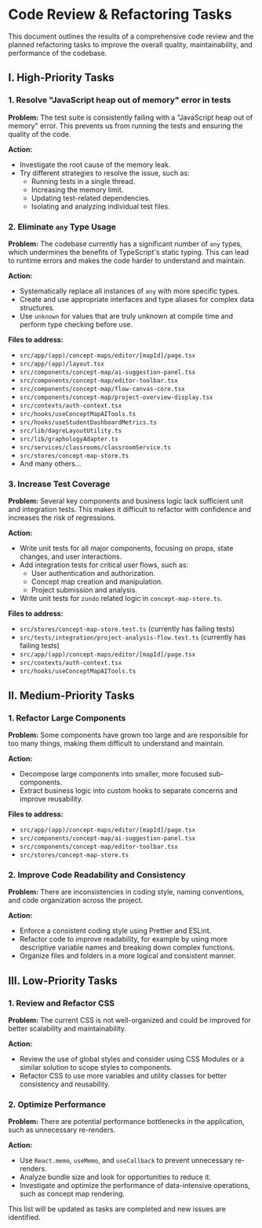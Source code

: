 # Code Review & Refactoring Tasks

This document outlines the results of a comprehensive code review and the planned refactoring tasks to improve the overall quality, maintainability, and performance of the codebase.

## Ⅰ. High-Priority Tasks

### 1. Resolve "JavaScript heap out of memory" error in tests

**Problem:** The test suite is consistently failing with a "JavaScript heap out of memory" error. This prevents us from running the tests and ensuring the quality of the code.

**Action:**
- Investigate the root cause of the memory leak.
- Try different strategies to resolve the issue, such as:
  - Running tests in a single thread.
  - Increasing the memory limit.
  - Updating test-related dependencies.
  - Isolating and analyzing individual test files.

### 2. Eliminate `any` Type Usage

**Problem:** The codebase currently has a significant number of `any` types, which undermines the benefits of TypeScript's static typing. This can lead to runtime errors and makes the code harder to understand and maintain.

**Action:**
- Systematically replace all instances of `any` with more specific types.
- Create and use appropriate interfaces and type aliases for complex data structures.
- Use `unknown` for values that are truly unknown at compile time and perform type checking before use.

**Files to address:**
- `src/app/(app)/concept-maps/editor/[mapId]/page.tsx`
- `src/app/(app)/layout.tsx`
- `src/components/concept-map/ai-suggestion-panel.tsx`
- `src/components/concept-map/editor-toolbar.tsx`
- `src/components/concept-map/flow-canvas-core.tsx`
- `src/components/concept-map/project-overview-display.tsx`
- `src/contexts/auth-context.tsx`
- `src/hooks/useConceptMapAITools.ts`
- `src/hooks/useStudentDashboardMetrics.ts`
- `src/lib/dagreLayoutUtility.ts`
- `src/lib/graphologyAdapter.ts`
- `src/services/classrooms/classroomService.ts`
- `src/stores/concept-map-store.ts`
- And many others...

### 3. Increase Test Coverage

**Problem:** Several key components and business logic lack sufficient unit and integration tests. This makes it difficult to refactor with confidence and increases the risk of regressions.

**Action:**
- Write unit tests for all major components, focusing on props, state changes, and user interactions.
- Add integration tests for critical user flows, such as:
  - User authentication and authorization.
  - Concept map creation and manipulation.
  - Project submission and analysis.
- Write unit tests for `zundo` related logic in `concept-map-store.ts`.

**Files to address:**
- `src/stores/concept-map-store.test.ts` (currently has failing tests)
- `src/tests/integration/project-analysis-flow.test.ts` (currently has failing tests)
- `src/app/(app)/concept-maps/editor/[mapId]/page.tsx`
- `src/contexts/auth-context.tsx`
- `src/hooks/useConceptMapAITools.ts`

## Ⅱ. Medium-Priority Tasks

### 1. Refactor Large Components

**Problem:** Some components have grown too large and are responsible for too many things, making them difficult to understand and maintain.

**Action:**
- Decompose large components into smaller, more focused sub-components.
- Extract business logic into custom hooks to separate concerns and improve reusability.

**Files to address:**
- `src/app/(app)/concept-maps/editor/[mapId]/page.tsx`
- `src/components/concept-map/ai-suggestion-panel.tsx`
- `src/components/concept-map/editor-toolbar.tsx`
- `src/stores/concept-map-store.ts`

### 2. Improve Code Readability and Consistency

**Problem:** There are inconsistencies in coding style, naming conventions, and code organization across the project.

**Action:**
- Enforce a consistent coding style using Prettier and ESLint.
- Refactor code to improve readability, for example by using more descriptive variable names and breaking down complex functions.
- Organize files and folders in a more logical and consistent manner.

## Ⅲ. Low-Priority Tasks

### 1. Review and Refactor CSS

**Problem:** The current CSS is not well-organized and could be improved for better scalability and maintainability.

**Action:**
- Review the use of global styles and consider using CSS Modules or a similar solution to scope styles to components.
- Refactor CSS to use more variables and utility classes for better consistency and reusability.

### 2. Optimize Performance

**Problem:** There are potential performance bottlenecks in the application, such as unnecessary re-renders.

**Action:**
- Use `React.memo`, `useMemo`, and `useCallback` to prevent unnecessary re-renders.
- Analyze bundle size and look for opportunities to reduce it.
- Investigate and optimize the performance of data-intensive operations, such as concept map rendering.

This list will be updated as tasks are completed and new issues are identified.
